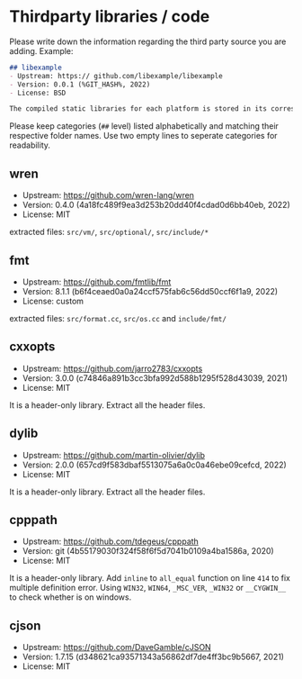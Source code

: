 # Thirdparty libraries / code

Please write down the information regarding the third party source you are adding. Example:
```md
## libexample
- Upstream: https:// github.com/libexample/libexample
- Version: 0.0.1 (%GIT_HASH%, 2022) 
- License: BSD

The compiled static libraries for each platform is stored in its corresponding folder, for instance, static library for linux is in `linux/` folder.
```

Please keep categories (`##` level) listed alphabetically and matching their respective folder names. Use two empty lines to seperate categories for readability.


## wren
- Upstream: https://github.com/wren-lang/wren
- Version: 0.4.0 (4a18fc489f9ea3d253b20dd40f4cdad0d6bb40eb, 2022)
- License: MIT

extracted files: `src/vm/`, `src/optional/`, `src/include/*`


## fmt
- Upstream: https://github.com/fmtlib/fmt
- Version: 8.1.1 (b6f4ceaed0a0a24ccf575fab6c56dd50ccf6f1a9, 2022)
- License: custom

extracted files: `src/format.cc`, `src/os.cc` and `include/fmt/`


## cxxopts
- Upstream: https://github.com/jarro2783/cxxopts
- Version: 3.0.0 (c74846a891b3cc3bfa992d588b1295f528d43039, 2021)
- License: MIT

It is a header-only library. Extract all the header files.


## dylib
- Upstream: https://github.com/martin-olivier/dylib
- Version: 2.0.0 (657cd9f583dbaf5513075a6a0c0a46ebe09cefcd, 2022)
- License: MIT

It is a header-only library. Extract all the header files.


## cpppath
- Upstream: https://github.com/tdegeus/cpppath
- Version: git (4b55179030f324f58f6f5d7041b0109a4ba1586a, 2020)
- License: MIT

It is a header-only library.
Add `inline` to `all_equal` function on line `414` to fix multiple definition error. Using `WIN32`, `WIN64`, `_MSC_VER`, `_WIN32` or `__CYGWIN__` to check whether is on windows.


## cjson
- Upstream: https://github.com/DaveGamble/cJSON
- Version: 1.7.15 (d348621ca93571343a56862df7de4ff3bc9b5667, 2021)
- License: MIT

